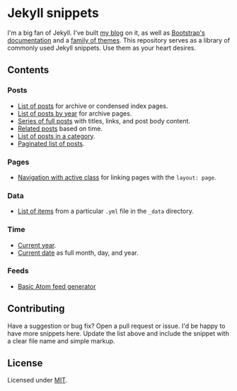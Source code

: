 # Jekyll snippets

I'm a big fan of Jekyll. I've built [my blog](http://markdotto.com) on it, as well as [Bootstrap's documentation](http://getbootstrap.com) and a [family of themes](http://getpoole.com). This repository serves as a library of commonly used Jekyll snippets. Use them as your heart desires.

## Contents

### Posts

- [List of posts](posts-list.html) for archive or condensed index pages.
- [List of posts by year](posts-archive-by-year.html) for archive pages.
- [Series of full posts](posts-full.html) with titles, links, and post body content.
- [Related posts](posts-related.html) based on time.
- [List of posts in a category](posts-in-category.html).
- [Paginated list of posts](http://jekyllrb.com/docs/pagination/).

### Pages

- [Navigation with active class](pages-nav.html) for linking pages with the `layout: page`.

### Data

- [List of items](data-list.html) from a particular `.yml` file in the `_data` directory.

### Time

- [Current year](time-current-year.html).
- [Current date](time-month-day-year.html) as full month, day, and year.

### Feeds

- [Basic Atom feed generator](atom.xml)

## Contributing

Have a suggestion or bug fix? Open a pull request or issue. I'd be happy to have more snippets here. Update the list above and include the snippet with a clear file name and simple markup.

## License

Licensed under [MIT](LICENSE).
